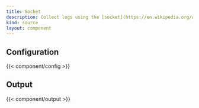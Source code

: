 ```yaml
---
title: Socket
description: Collect logs using the [socket](https://en.wikipedia.org/wiki/Network_socket) client
kind: source
layout: component
---
```


## Configuration

{{< component/config >}}

## Output

{{< component/output >}}
